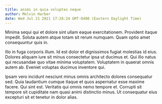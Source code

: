 ```yaml
---
title: animi in quia voluptas neque
author: Melvin Harber
date: Wed Jul 21 2021 17:28:24 GMT-0400 (Eastern Daylight Time)
---
```

Minima sequi qui et dolore sint ullam eaque exercitationem. Provident itaque impedit. Soluta autem atque totam sit rerum numquam. Quam optio amet consequuntur quis in.

 Illo in fuga corporis illum. Id est dolor et dignissimos fugiat molestias id eius. Dolores aliquam iure sit minus consectetur ipsa ut ducimus et. Qui illo natus qui recusandae quo vitae minima voluptatem. Voluptatem in quaerat omnis autem ab. Eveniet voluptas ducimus inventore qui.

 Ipsam vero incidunt nesciunt minus omnis architecto dolores consequatur sed. Quia laudantium cumque itaque et quos aspernatur esse maxime facere. Qui sint est. Veritatis qui omnis nemo tempore et. Corrupti sit tempore sit cupiditate nam quasi animi distinctio minus. Ut consequatur eius excepturi sit et tenetur in dolor alias.